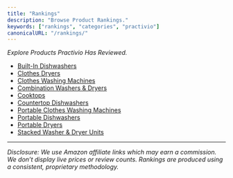 ```yaml
---
title: "Rankings"
description: "Browse Product Rankings."
keywords: ["rankings", "categories", "practivio"]
canonicalURL: "/rankings/"
---
```


_Explore Products Practivio Has Reviewed._

- [Built-In Dishwashers](/rankings/built-in-dishwashers/)
- [Clothes Dryers](/rankings/clothes-dryers/)
- [Clothes Washing Machines](/rankings/clothes-washing-machines/)
- [Combination Washers & Dryers](/rankings/combination-washers-dryers/)
- [Cooktops](/rankings/cooktops/)
- [Countertop Dishwashers](/rankings/countertop-dishwashers/)
- [Portable Clothes Washing Machines](/rankings/portable-clothes-washing-machines/)
- [Portable Dishwashers](/rankings/portable-dishwashers/)
- [Portable Dryers](/rankings/portable-dryers/)
- [Stacked Washer & Dryer Units](/rankings/stacked-washer-dryer-units/)

---
_Disclosure: We use Amazon affiliate links which may earn a commission. We don’t display live prices or review counts. Rankings are produced using a consistent, proprietary methodology._
